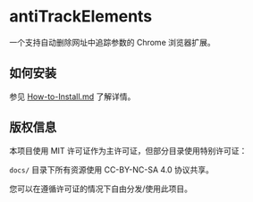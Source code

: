 # antiTrackElements

一个支持自动删除网址中追踪参数的 Chrome 浏览器扩展。

## 如何安装

参见 [How-to-Install.md](docs/How-to-Install.md) 了解详情。

## 版权信息

本项目使用 MIT 许可证作为主许可证，但部分目录使用特别许可证：

`docs/` 目录下所有资源使用 CC-BY-NC-SA 4.0 协议共享。

您可以在遵循许可证的情况下自由分发/使用此项目。